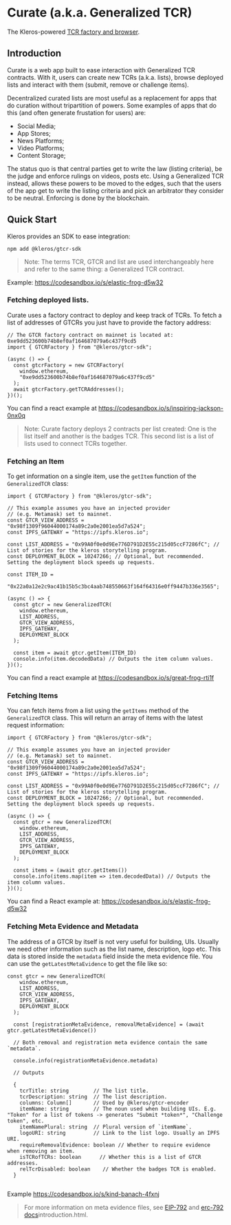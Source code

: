 # Curate (a.k.a. Generalized TCR)

The Kleros-powered [TCR factory and browser](https://curate.kleros.io).

## Introduction

Curate is a web app built to ease interaction with Generalized TCR contracts. With it, users can create new TCRs (a.k.a. lists), browse deployed lists and interact with them (submit, remove or challenge items).

Decentralized curated lists are most useful as a replacement for apps that do curation without tripartition of powers. Some examples of apps that do this (and often generate frustation for users) are:

- Social Media;
- App Stores;
- News Platforms;
- Video Platforms;
- Content Storage;

The status quo is that central parties get to write the law (listing criteria), be the judge and enforce rulings on videos, posts etc. Using a Generalized TCR instead, allows these powers to be moved to the edges, such that the users of the app get to write the listing criteria and pick an arbitrator they consider to be neutral. Enforcing is done by the blockchain.

## Quick Start

Kleros provides an SDK to ease integration:

```
npm add @kleros/gtcr-sdk
```

> Note: The terms TCR, GTCR and list are used interchangeably here and refer to the same thing: a Generalized TCR contract.

Example: https://codesandbox.io/s/elastic-frog-d5w32

### Fetching deployed lists.

Curate uses a factory contract to deploy and keep track of TCRs. To fetch a list of addresses of GTCRs you just have to provide the factory address:

```
// The GTCR factory contract on mainnet is located at: 0xe9dd523600b74b8ef0af164687079a6c437f9cd5
import { GTCRFactory } from "@kleros/gtcr-sdk";

(async () => {
  const gtcrFactory = new GTCRFactory(
    window.ethereum,
    "0xe9dd523600b74b8ef0af164687079a6c437f9cd5"
  );
  await gtcrFactory.getTCRAddresses();
})();

```

You can find a react example at https://codesandbox.io/s/inspiring-jackson-0nx0q

> Note: Curate factory deploys 2 contracts per list created: One is the list itself and another is the badges TCR. This second list is a list of lists used to connect TCRs together.

### Fetching an Item

To get information on a single item, use the `getItem` function of the `GeneralizedTCR` class:

```
import { GTCRFactory } from "@kleros/gtcr-sdk";

// This example assumes you have an injected provider
// (e.g. Metamask) set to mainnet.
const GTCR_VIEW_ADDRESS = "0x98f1309f96044000174a89c2a0e2001ea5d7a524";
const IPFS_GATEWAY = "https://ipfs.kleros.io";

const LIST_ADDRESS = "0x99A0f0e0d9Ee776D791D2E55c215d05ccF7286fC"; // List of stories for the kleros storytelling program.
const DEPLOYMENT_BLOCK = 10247266; // Optional, but recommended. Setting the deployment block speeds up requests.

const ITEM_ID =
  "0x22a0a12e2c9ac41b15b5c3bc4aab748550663f164f64316e0ff9447b336e3565";

(async () => {
  const gtcr = new GeneralizedTCR(
    window.ethereum,
    LIST_ADDRESS,
    GTCR_VIEW_ADDRESS,
    IPFS_GATEWAY,
    DEPLOYMENT_BLOCK
  );

  const item = await gtcr.getItem(ITEM_ID)
  console.info(item.decodedData) // Outputs the item column values.
})();

```

You can find a react example at https://codesandbox.io/s/great-frog-rti1f

### Fetching Items

You can fetch items from a list using the `getItems` method of the `GeneralizedTCR` class. This will return an array of items with the latest request information:

```
import { GTCRFactory } from "@kleros/gtcr-sdk";

// This example assumes you have an injected provider
// (e.g. Metamask) set to mainnet.
const GTCR_VIEW_ADDRESS = "0x98f1309f96044000174a89c2a0e2001ea5d7a524";
const IPFS_GATEWAY = "https://ipfs.kleros.io";

const LIST_ADDRESS = "0x99A0f0e0d9Ee776D791D2E55c215d05ccF7286fC"; // List of stories for the kleros storytelling program.
const DEPLOYMENT_BLOCK = 10247266; // Optional, but recommended. Setting the deployment block speeds up requests.

(async () => {
  const gtcr = new GeneralizedTCR(
    window.ethereum,
    LIST_ADDRESS,
    GTCR_VIEW_ADDRESS,
    IPFS_GATEWAY,
    DEPLOYMENT_BLOCK
  );

  const items = (await gtcr.getItems())
  console.info(items.map(item => item.decodedData)) // Outputs the item column values.
})();

```

You can find a React example at: https://codesandbox.io/s/elastic-frog-d5w32

### Fetching Meta Evidence and Metadata

The address of a GTCR by itself is not very useful for building, UIs. Usually we need other information such as the list name, description, logo etc. This data is stored inside the `metadata` field inside the meta evidence file. You can use the `getLatestMetaEvidence` to get the file like so:

```
const gtcr = new GeneralizedTCR(
    window.ethereum,
    LIST_ADDRESS,
    GTCR_VIEW_ADDRESS,
    IPFS_GATEWAY,
    DEPLOYMENT_BLOCK
  );

  const [registrationMetaEvidence, removalMetaEvidence] = (await gtcr.getLatestMetaEvidence())

  // Both removal and registration meta evidence contain the same `metadata`.

  console.info(registrationMetaEvidence.metadata)

  // Outputs

  {
    tcrTitle: string        // The list title.
    tcrDescription: string  // The list description.
    columns: Column[]       // Used by @kleros/gtcr-encoder
    itemName: string        // The noun used when building UIs. E.g. "Token" for a list of tokens -> generates "Submit *token*", "Challenge token", etc.
    itemNamePlural: string  // Plural version of `itemName`.
    logoURI: string         // Link to the list logo. Usually an IPFS URI.
    requireRemovalEvidence: boolean // Whether to require evidence when removing an item.
    isTCRofTCRs: boolean      // Whether this is a list of GTCR addresses.
    relTcrDisabled: boolean    // Whether the badges TCR is enabled.
  }


```

Example https://codesandbox.io/s/kind-banach-4fxnj

> For more information on meta evidence files, see [EIP-792](https://github.com/ethereum/EIPs/issues/792) and [erc-792 docs](https://developer.kleros.io/en/latest/)introduction.html.
